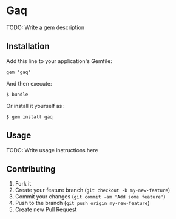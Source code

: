 # Gaq

TODO: Write a gem description

## Installation

Add this line to your application's Gemfile:

    gem 'gaq'

And then execute:

    $ bundle

Or install it yourself as:

    $ gem install gaq

## Usage

TODO: Write usage instructions here

## Contributing

1. Fork it
2. Create your feature branch (`git checkout -b my-new-feature`)
3. Commit your changes (`git commit -am 'Add some feature'`)
4. Push to the branch (`git push origin my-new-feature`)
5. Create new Pull Request
